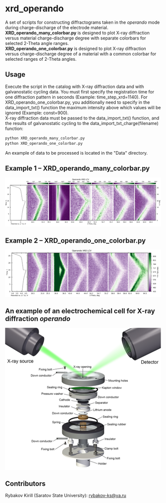 # xrd_operando
A set of scripts for constructing diffractograms taken in the *operando* mode during charge-discharge of the electrode material.\
**XRD_operando_many_colorbar.py** is designed to plot X-ray diffraction versus material charge-discharge degree with separate colorbars for selected 2-Theta angle ranges.\
**XRD_operando_one_colorbar.py** is designed to plot X-ray diffraction versus charge-discharge degree of a material with a common colorbar for selected ranges of 2-Theta angles.
## Usage
Execute the script in the catalog with X-ray diffraction data and with galvanostatic cycling data. You must first specify the registration time for one diffraction pattern in seconds (Example: time_step_xrd=1140). For XRD_operando_one_colorbar.py, you additionally need to specify in the data_import_txt() function the maximum intensity above which values will be ignored (Example: const=900).\
X-ray diffraction data must be passed to the data_import_txt() function, and the results of galvanostatic cycling to the data_import_txt_charge(filename) function:
```python
python XRD_operando_many_colorbar.py
python XRD_operando_one_colorbar.py
```
An example of data to be processed is located in the "Data" directory.
## Example 1 – XRD_operando_many_colorbar.py
![Alt-текст](https://github.com/rybakov-ks/xrd_operando/blob/main/Images/XRD5.jpg "XRD")
## Example 2 – XRD_operando_one_colorbar.py
![Alt-текст](https://github.com/rybakov-ks/xrd_operando/blob/main/Images/XRD1.jpg "XRD")
## An example of an electrochemical cell for X-ray diffraction *operando*
![Alt-текст](https://github.com/rybakov-ks/xrd_operando/blob/main/Images/Electrochemical%20cell.jpg "XRD")
## Contributors
Rybakov Kirill (Saratov State University): rybakov-ks@ya.ru
